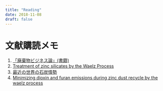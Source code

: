 ```yaml
---
title: "Reading"
date: 2018-11-08
draft: false
---
```

# 文献購読メモ

1. [「廃棄物ビジネス論」(書籍)](haikibutsu-business-ron.pdf)
1. [Treatment of zinc silicates by the Waelz Process](treatment-of-zinc-silicates-by-the-waelz-process.pdf)
1. [最近の世界の石炭情勢](current-situation-of-coal-industry-in-the-world.pdf)
1. [Minimizing dioxin and furan emissions during zinc dust recycle by the waelz process](minimizing-dioxin-and-fron-emissions-during-zinc-dust-recycle-by-the-waelz-process.pdf)